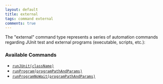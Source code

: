 ```yaml
---
layout: default
title: external
tags: command external
comments: true
---
```



The "external" command type represents a series of automation commands regarding JUnit test and 
external programs (executable, scripts, etc.):


### Available Commands
- [`runJUnit(className)`](runJUnit(className))
- [`runProgram(programPathAndParams)`](runProgram(programPathAndParams))
- [`runProgramNoWait(programPathAndParams)`](runProgramNoWait(programPathAndParams))